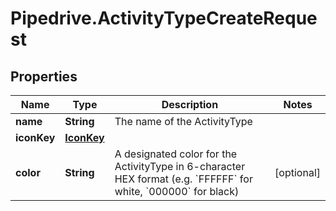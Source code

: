 # Pipedrive.ActivityTypeCreateRequest

## Properties

Name | Type | Description | Notes
------------ | ------------- | ------------- | -------------
**name** | **String** | The name of the ActivityType | 
**iconKey** | [**IconKey**](IconKey.md) |  | 
**color** | **String** | A designated color for the ActivityType in 6-character HEX format (e.g. &#x60;FFFFFF&#x60; for white, &#x60;000000&#x60; for black) | [optional] 


